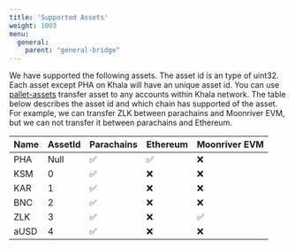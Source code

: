 ```yaml
---
title: 'Supported Assets'
weight: 1003
menu:
  general:
    parent: "general-bridge"
---
```


We have supported the following assets. The asset id is an type of uint32. Each asset except PHA on Khala will have an unique asset id. You can use [pallet-assets](https://github.com/paritytech/substrate/tree/master/frame/assets) transfer asset to any accounts within Khala network. The table below describes the asset id and which chain has supported of the asset. For example, we can transfer ZLK between parachains and Moonriver EVM, but we can not transfer it between parachains and Ethereum.

| Name | AssetId | Parachains | Ethereum | Moonriver EVM |
| --- | --- | --- | --- | --- |
| PHA | Null | ✅ | ✅ | ❌ |
| KSM | 0 | ✅ | ❌ | ❌ |
| KAR | 1 | ✅ | ❌ | ❌ |
| BNC | 2 | ✅ | ❌ | ❌ |
| ZLK | 3 | ✅ | ❌ | ✅ |
| aUSD | 4 | ✅ | ❌ | ❌ |
